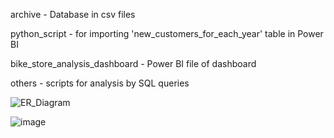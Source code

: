 archive - Database in csv files

python_script - for importing 'new_customers_for_each_year' table in Power BI

bike_store_analysis_dashboard - Power BI file of dashboard

others - scripts for analysis by SQL queries

![ER_Diagram](https://github.com/gabwowce/Data-analysis-project-Bike-Store-Relational-Database-SQL/assets/134537965/e053de28-8ee7-45a8-a839-527240f6f79e)

![image](https://github.com/gabwowce/Data-analysis-project-Bike-Store-Relational-Database-SQL/assets/134537965/a15dc866-45f0-4a76-975f-454164223fad)
